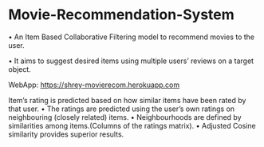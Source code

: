 # Movie-Recommendation-System

• An Item Based Collaborative Filtering model to recommend movies to the user.

• It aims to suggest desired items using multiple users’ reviews on a target object.



WebApp:
 https://shrey-movierecom.herokuapp.com
 
 
 
 Item’s rating is predicted based on how similar items have been rated by that user.
• The ratings are predicted using the user’s own ratings on neighbouring (closely related) items.
• Neighbourhoods are defined by similarities among items.(Columns of the ratings matrix).
• Adjusted Cosine similarity provides superior results.
